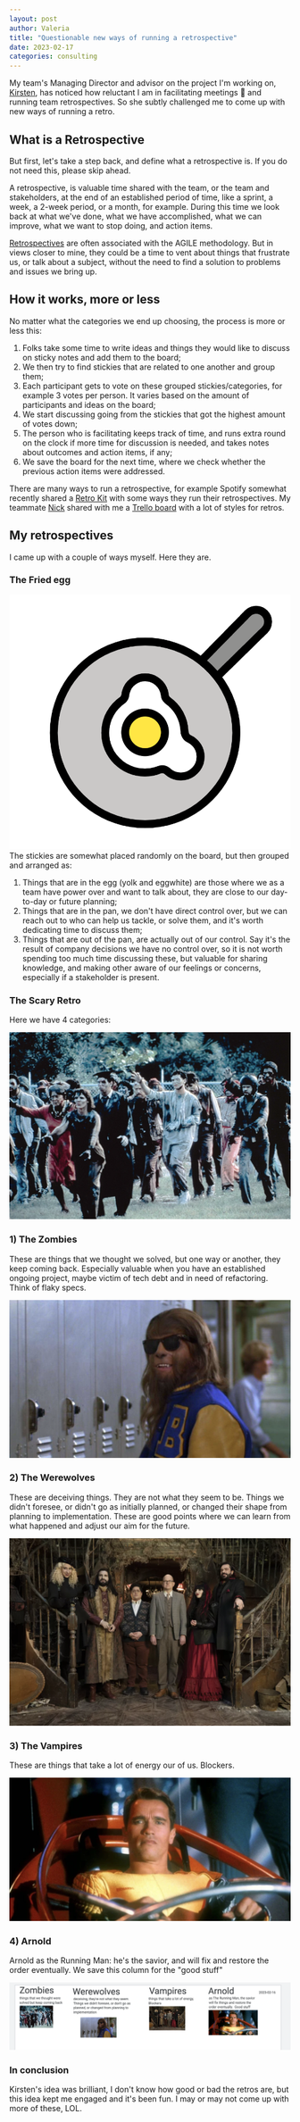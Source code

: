 ```yaml
---
layout: post
author: Valeria
title: "Questionable new ways of running a retrospective"
date: 2023-02-17
categories: consulting
---
```

My team's Managing Director and advisor on the project I'm working on,
[Kirsten](https://thoughtbot.com/blog/authors/kirsten-hurley),
has noticed how reluctant I am in facilitating meetings 🤣 and
running team retrospectives.
So she subtly challenged me to come up with new ways of running a retro.

## What is a Retrospective
But first, let's take a step back, and define what a retrospective is.
If you do not need this, please skip ahead.

A retrospective, is valuable time shared with the team, or the
team and stakeholders, at the end of an established period of time,
like a sprint, a week, a 2-week period, or a month, for example.
During this time we look back at what we've done, what we have accomplished,
what we can improve, what we want to stop doing, and action items.

[Retrospectives](https://en.wikipedia.org/wiki/Retrospective#Software_development)
are often associated with the AGILE methodology.
But in views closer to mine, they could be a time to vent about things that
frustrate us, or talk about a subject, without the need to find a solution to
problems and issues we bring up.

## How it works, more or less
No matter what the categories we end up choosing, the process is more or less
this:
1. Folks take some time to write ideas and things they would like to discuss on sticky
notes and add them to the board;
1. We then try to find stickies that are related to one another and group them;
1. Each participant gets to vote on these grouped stickies/categories, for example
3 votes per person. It varies based on the amount of participants and ideas on the board;
1. We start discussing going from the stickies that got the highest amount of votes
down;
1. The person who is facilitating keeps track of time, and runs extra round on the
clock if more time for discussion is needed, and takes notes about outcomes and
action items, if any;
1. We save the board for the next time, where we check whether the previous action items
were addressed.

There are many ways to run a retrospective, for example Spotify somewhat recently
shared a [Retro Kit](https://engineering.atspotify.com/2017/12/spotify-retro-kit/)
with some ways they run their retrospectives.
My teammate [Nick](https://github.com/nickcharlton) shared with me a
[Trello board](https://trello.com/b/40BwQg57/retrospective-techniques-for-coaches-scrum-masters-and-other-facilitators)
with a lot of styles for retros.

## My retrospectives
I came up with a couple of ways myself.
Here they are.

### The Fried egg
![The Fried Egg](/assets/images/fried-egg.png)
The stickies are somewhat placed randomly on the board, but then grouped and arranged
as:
1. Things that are in the egg (yolk and eggwhite) are those where we as a team have
power over and want to talk about, they are close to our day-to-day or future planning;
1. Things that are in the pan, we don't have direct control over, but we can reach out
to who can help us tackle, or solve them, and it's worth dedicating time to discuss them;
1. Things that are out of the pan, are actually out of our control. Say it's the result
of company decisions we have no control over, so it is not worth spending too much time
discussing these, but valuable for sharing knowledge, and making other aware of our feelings
or concerns, especially if a stakeholder is present.

### The Scary Retro
Here we have 4 categories:

![The Zombies](/assets/images/zombies.png)
### 1) The Zombies
These are things that we thought we solved, but one way or another, they
keep coming back.
Especially valuable when you have an established ongoing project, maybe victim
of tech debt and in need of refactoring. Think of flaky specs.

![The Werewolves](/assets/images/werewolf.png)
### 2) The Werewolves
These are deceiving things. They are not what they seem to be.
Things we didn't foresee, or didn't go as initially planned, or changed their shape from
planning to implementation.
These are good points where we can learn from what happened and adjust our aim for the future.

![The Vampires](/assets/images/vampires.png)
### 3) The Vampires
These are things that take a lot of energy our of us. Blockers.

![Arnold](/assets/images/arnold.png)
### 4) Arnold

Arnold as the Running Man: he's the savior, and will fix and restore the order eventually.
We save this column for the "good stuff"

![Scary Retro](/assets/images/scary-retro.png)

### In conclusion
Kirsten's idea was brilliant, I don't know how good or bad the retros are,
but this idea kept me engaged and it's been fun. I may or may not come up with more of these, LOL.
